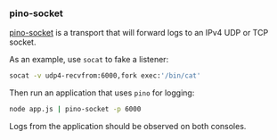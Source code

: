 ### pino-socket

[pino-socket][pino-socket] is a transport that will forward logs to an IPv4
UDP or TCP socket.

As an example, use `socat` to fake a listener:

```sh
socat -v udp4-recvfrom:6000,fork exec:'/bin/cat'
```

Then run an application that uses `pino` for logging:

```sh
node app.js | pino-socket -p 6000
```

Logs from the application should be observed on both consoles.

[pino-socket]: https://www.npmjs.com/package/pino-socket

<a id="pino-stackdriver"></a>
